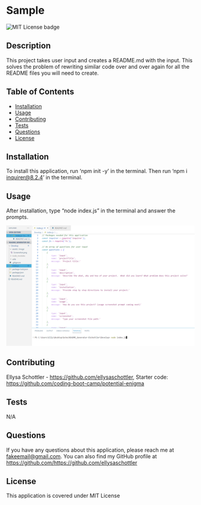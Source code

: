 
 # Sample
 ![MIT License badge](https://img.shields.io/badge/License:-MIT%20License-blue)


 ## Description
 
 This project takes user input and creates a README.md with the input.  This solves the problem of rewriting similar code over and over again for all the README files you will need to create.
 
 ## Table of Contents
 
 - [Installation](#installation)
 - [Usage](#usage)
 - [Contributing](#contributing)
 - [Tests](#tests)
 - [Questions](#questions)
 - [License](#license)
 
 ## Installation
 
 To install this application, run ‘npm init -y’ in the terminal. Then run ‘npm i inquirer@8.2.4’ in the terminal.
 
 ## Usage
 
 After installation, type “node index.js” in the terminal and answer the prompts. 

 ![Screenshot](./assets/image/Screenshot2.png)
 
 ## Contributing
 
 Ellysa Schottler - https://github.com/ellysaschottler, Starter code: https://github.com/coding-boot-camp/potential-enigma 
 
 ## Tests
 
 N/A
 
 ## Questions
 
 If you have any questions about this application, please reach me at <fakeemail@gmail.com>.  You can also find my GitHub profile at <https://github.com/https://github.com/ellysaschottler>
 
 ## License
 
 This application is covered under MIT License

 